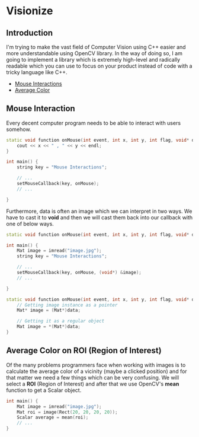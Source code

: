 # Visionize

## Introduction

I'm trying to make the vast field of Computer Vision using C++ easier and more understandable using OpenCV library. In the way of doing so, I am going to implement a library which is extremely high-level and radically readable which you can use to focus on your product instead of code with a tricky language like C++.

- [Mouse Interactions](#mouse-interaction)
- [Average Color](##average-color-on-roi-region-of-interest)

## Mouse Interaction

Every decent computer program needs to be able to interact with users somehow.

```cpp
static void function onMouse(int event, int x, int y, int flag, void* data) {
	cout << x << " , " << y << endl;
}

int main() {
	string key = "Mouse Interactions";

	// ...
	setMouseCallback(key, onMouse);
	// ...	

}
```

Furthermore, data is often an image which we can interpret in two ways. We have to cast it to __void__ and then we will cast them back into our callback with one of below ways.

```cpp
static void function onMouse(int event, int x, int y, int flag, void* data);

int main() {
	Mat image = imread("image.jpg");
	string key = "Mouse Interactions";

	// ...
	setMouseCallback(key, onMouse, (void*) &image);
	// ...	

}

static void function onMouse(int event, int x, int y, int flag, void* data) {
	// Getting image instance as a pointer
	Mat* image = (Mat*)data;

	// Getting it as a regular object
	Mat image = *(Mat*)data;
}
```

## Average Color on ROI (Region of Interest)

Of the many problems programmers face when working with images is to calculate the average color of a vicinity (maybe a clicked position) and for that matter we need a few things which can be very confusing. We will select a **ROI** (Region of Interest) and after that we use OpenCV's **mean** function to get a Scalar object.

```cpp
int main() {
	Mat image = imread("image.jpg");
	Mat roi = image(Rect(20, 20, 20, 20));
	Scalar average = mean(roi);
	// ...
}
```
